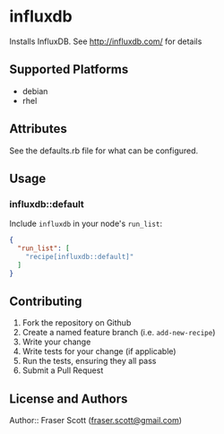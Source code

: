 # influxdb

Installs InfluxDB. See http://influxdb.com/ for details

## Supported Platforms

* debian
* rhel

## Attributes

See the defaults.rb file for what can be configured.

## Usage

### influxdb::default

Include `influxdb` in your node's `run_list`:

```json
{
  "run_list": [
    "recipe[influxdb::default]"
  ]
}
```

## Contributing

1. Fork the repository on Github
2. Create a named feature branch (i.e. `add-new-recipe`)
3. Write your change
4. Write tests for your change (if applicable)
5. Run the tests, ensuring they all pass
6. Submit a Pull Request

## License and Authors

Author:: Fraser Scott (fraser.scott@gmail.com)
